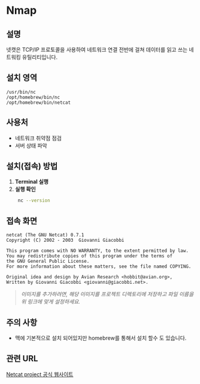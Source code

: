 # Nmap

## 설명
넷캣은 TCP/IP 프로토콜을 사용하여 네트워크 연결 전반에 걸쳐 데이터를 읽고 쓰는 네트워킹 유틸리티입니다.

## 설치 영역
`/usr/bin/nc`  
`/opt/homebrew/bin/nc`  
`/opt/homebrew/bin/netcat`

## 사용처
- 네트워크 취약점 점검
- 서버 상태 파악

## 설치(접속) 방법
1. **Terminal 실행**
2. **실행 확인**
   ```bash
    nc --version
   ```

## 접속 화면
```
netcat (The GNU Netcat) 0.7.1
Copyright (C) 2002 - 2003  Giovanni Giacobbi

This program comes with NO WARRANTY, to the extent permitted by law.
You may redistribute copies of this program under the terms of
the GNU General Public License.
For more information about these matters, see the file named COPYING.

Original idea and design by Avian Research <hobbit@avian.org>,
Written by Giovanni Giacobbi <giovanni@giacobbi.net>.
```

> *이미지를 추가하려면, 해당 이미지를 프로젝트 디렉토리에 저장하고 파일 이름을 위 링크에 맞게 설정하세요.*

## 주의 사항
- 맥에 기본적으로 설치 되어있지만 homebrew를 통해서 설치 할수 도 있습니다.

## 관련 URL
[Netcat project 공식 웹사이트](https://netcat.sourceforge.net/)
